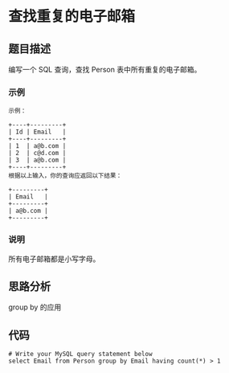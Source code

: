 # 查找重复的电子邮箱

## 题目描述
编写一个 SQL 查询，查找 Person 表中所有重复的电子邮箱。

### 示例
```
示例：

+----+---------+
| Id | Email   |
+----+---------+
| 1  | a@b.com |
| 2  | c@d.com |
| 3  | a@b.com |
+----+---------+
根据以上输入，你的查询应返回以下结果：

+---------+
| Email   |
+---------+
| a@b.com |
+---------+
```

### 说明
所有电子邮箱都是小写字母。

## 思路分析
group by 的应用

## 代码
```
# Write your MySQL query statement below
select Email from Person group by Email having count(*) > 1
```